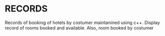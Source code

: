 # RECORDS
Records of booking of hotels by costumer maintanined using c++.
Display record of rooms booked and available.
Also, room booked by costumer






